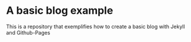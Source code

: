 # A basic blog example
This is a repository that exemplifies how to create a basic blog with Jekyll and Github-Pages
